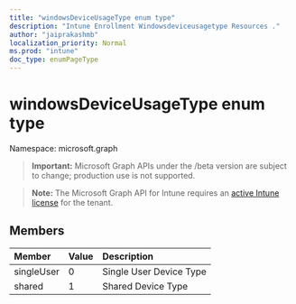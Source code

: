 ```yaml
---
title: "windowsDeviceUsageType enum type"
description: "Intune Enrollment Windowsdeviceusagetype Resources ."
author: "jaiprakashmb"
localization_priority: Normal
ms.prod: "intune"
doc_type: enumPageType
---
```


# windowsDeviceUsageType enum type

Namespace: microsoft.graph

> **Important:** Microsoft Graph APIs under the /beta version are subject to change; production use is not supported.

> **Note:** The Microsoft Graph API for Intune requires an [active Intune license](https://go.microsoft.com/fwlink/?linkid=839381) for the tenant.



## Members
|Member|Value|Description|
|:---|:---|:---|
|singleUser|0|Single User Device Type|
|shared|1|Shared Device Type|
